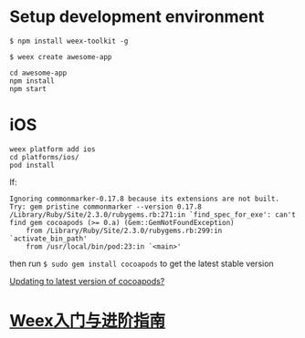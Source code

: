# Setup development environment

`$ npm install weex-toolkit -g`

`$ weex create awesome-app`

```
cd awesome-app
npm install
npm start
```

# iOS

```
weex platform add ios
cd platforms/ios/
pod install
```
If:

```
Ignoring commonmarker-0.17.8 because its extensions are not built.  Try: gem pristine commonmarker --version 0.17.8
/Library/Ruby/Site/2.3.0/rubygems.rb:271:in `find_spec_for_exe': can't find gem cocoapods (>= 0.a) (Gem::GemNotFoundException)
	from /Library/Ruby/Site/2.3.0/rubygems.rb:299:in `activate_bin_path'
	from /usr/local/bin/pod:23:in `<main>'
```

then run `$ sudo gem install cocoapods` to get the latest stable version

[Updating to latest version of cocoapods?](https://stackoverflow.com/questions/39481636/updating-to-latest-version-of-cocoapods)


# [Weex入门与进阶指南](http://blog.csdn.net/jasonblog/article/details/51863173)
